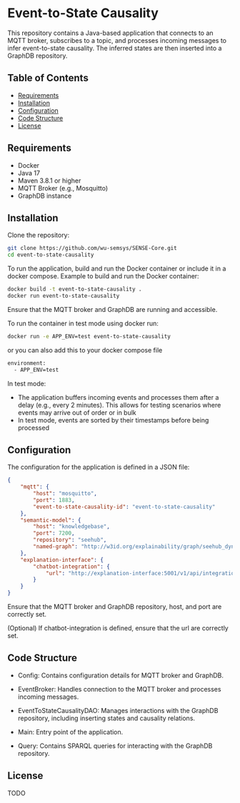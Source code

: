 # Event-to-State Causality

This repository contains a Java-based application that connects to an MQTT broker, subscribes to a topic, and processes incoming messages to infer event-to-state causality. The inferred states are then inserted into a GraphDB repository.

## Table of Contents

- [Requirements](#requirements)
- [Installation](#installation)
- [Configuration](#configuration)
- [Code Structure](#code-structure)
- [License](#license)

## Requirements

- Docker
- Java 17
- Maven 3.8.1 or higher
- MQTT Broker (e.g., Mosquitto)
- GraphDB instance

## Installation

Clone the repository:

```sh
git clone https://github.com/wu-semsys/SENSE-Core.git
cd event-to-state-causality
```
To run the application, build and run the Docker container or include it in a docker compose. Example to build and run the Docker container:

```sh
docker build -t event-to-state-causality .
docker run event-to-state-causality
```

Ensure that the MQTT broker and GraphDB are running and accessible.

To run the container in test mode using docker run:

```sh
docker run -e APP_ENV=test event-to-state-causality
```

or you can also add this to your docker compose file

```sh
environment:
  - APP_ENV=test
```

In test mode:

- The application buffers incoming events and processes them after a delay (e.g., every 2 minutes). This allows for testing scenarios where events may arrive out of order or in bulk
- In test mode, events are sorted by their timestamps before being processed

## Configuration

The configuration for the application is defined in a JSON file:

```json
{
    "mqtt": {
        "host": "mosquitto",
        "port": 1883,
        "event-to-state-causality-id": "event-to-state-causality"
    },
    "semantic-model": {
        "host": "knowledgebase",
        "port": 7200,
        "repository": "seehub",
        "named-graph": "http://w3id.org/explainability/graph/seehub_dynamic"
    },
    "explanation-interface": {
        "chatbot-integration": {
            "url": "http://explanation-interface:5001/v1/api/integration"
        }
    }
}

```

Ensure that the MQTT broker and GraphDB repository, host, and port are correctly set.

(Optional) If chatbot-integration is defined, ensure that the url are correctly set.

## Code Structure

- Config: Contains configuration details for MQTT broker and GraphDB.

- EventBroker: Handles connection to the MQTT broker and processes incoming messages.

- EventToStateCausalityDAO: Manages interactions with the GraphDB repository, including inserting states and causality relations.

- Main: Entry point of the application.

- Query: Contains SPARQL queries for interacting with the GraphDB repository.

## License
TODO